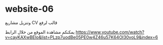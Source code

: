 # website-06
وتنزيل مشاريع CV قالب لرفع


يمكنكم مشاهدة الموقع من خلال الرابط
https://www.youtube.com/watch?v=cayKAXwBElo&list=PLzp7uodBe05PE0w4Z46u57K64OI30voL9&index=6
